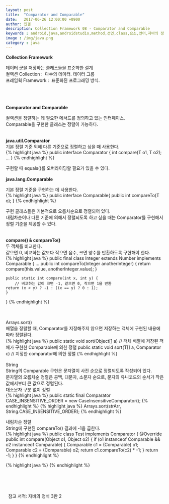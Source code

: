 ```yaml
---
layout: post
title:  "Comparator and Comparable"
date:   2017-06-26 12:00:00 +0900
author: 민갤
description: Collection Framework 08 - Comparator and Comparable
keywords : android,java,androidstudio,method,선언,class,요소,언어,자바의 정석,프로그래밍,Collection,Framework,Comparator,Comparable
image : /img/java.png
category : java
---
```

<div><strong class="h2">Collection Framework</strong></div><p></p>
<div>데이터 군을 저장하는 클래스들을 표준화한 설계</div>
<div>컬렉션 Collection :&nbsp; 다수의 데이터. 데이터 그룹</div>
<div>프레임웍 Framework :&nbsp; 표준화된 프로그래밍 방식.</div>

<br>
<br>
<br>
<br>

<div><strong class="h2">Comparator and Comparable</strong></div><p></p>
<div>컬렉션을 정렬하는 데 필요한 메서드를 정의하고 있는 인터페이스.</div>
<div>Comparable을 구현한 클래스는 정렬이 가능하다.</div>

<br>
<br>

<div><strong>java.util.Comparator<T></strong></div>
<div>기본 정렬 기준 외에 다른 기준으로 정렬하고 싶을 때 사용한다.</div>
{% highlight java %}
public interface Comparator<T> {
    int compare(T o1, T o2);
    ...
}
{% endhighlight %}<p></p>
<div>구현할 때 equals()를 오버라이딩할 필요가 있을 수 있다.

<br>
<br>

<div><strong>java.lang.Comparable<T></strong></div><p></p>
<div>기본 정렬 기준을 구현하는 데 사용한다.</div>
{% highlight java %}
public interface Comparable<T>{
    public int compareTo(T o);
}
{% endhighlight %}<p></p>
<div>구현 클래스들은 기본적으로 오름차순으로 정렬되어 있다.</div>
<div>내림차순이나 다른 기준에 의해서 정렬되도록 하고 싶을 때는 Comparator를 구현해서 정렬 기준을 제공할 수 있다.</div>

<br>
<br>

<div><strong>compare() & compareTo()</strong></div>
<div>두 객체를 비교한다.</div>
<div>같으면 0, 비교하는 값보다 작으면 음수, 크면 양수를 반환하도록 구현해야 한다.</div>
{% highlight java %}
public final class Integer extends Number implements Comparable<Integer> {
    ...
    public int compareTo(Integer anotherInteger) {
        return compare(this.value, anotherInteger.value);
    }

    public static int compare(int x, int y) {
        // 비교하는 값이 크면 -1, 같으면 0, 작으면 1을 반환
	return (x < y) ? -1 : ((x == y) ? 0 : 1);
    }
}
{% endhighlight %}<p></p>

<br>
<br>

<div>Arrays.sort()</div>
<div>배열을 정렬할 때, Comparator를 지정해주지 않으면 저장하는 객체에 구현된 내용에 따라 정렬된다.</div>
{% highlight java %}
public static void sort(Object[] a)                             // 객체 배열에 저장된 객체가 구현한 Comparable에 의한 정렬
public static <T> void sort(T[] a, Comparator<? super T> c)     // 지정한 comparator에 의한 정렬
{% endhighlight %}

<br>
<br>

<div>String</div>
<div>String의 Comparable 구현은 문자열이 사전 순으로 정렬되도록 작성되어 있다.</div>
<div>문자열의 오름차순 정렬은 공백, 대문자, 소문자 순으로, 문자의 유니코드의 순서가 작은 값에서부터 큰 값으로 정렬된다.</div>
<div>대소문자 구분 없이 정렬</div>
{% highlight java %}
public static final Comparator<String> CASE_INSENSITIVE_ORDER = new CaseInsensitiveComparator();
{% endhighlight %}
{% highlight java %}
Arrays.sort(strArr, String.CASE_INSENSITIVE_ORDER);
{% endhighlight %}<p></p>
<div>내림차순 정렬</div>
<div>String에 구현된 compareTo() 결과에 -1을 곱한다.</div>
{% highlight java %}
public class Test implements Comparator {
    @Override
    public int compare(Object o1, Object o2) {
        if (o1 instanceof Comparable && o2 instanceof Comparable) {
            Comparable c1 = (Comparable) o1;
            Comparable c2 = (Comparable) o2;
            return c1.compareTo(c2) * -1;
        }
        return -1;
    }
}
{% endhighlight %}<p></p>

















<div><strong></strong></div><p></p>
{% highlight java %}
{% endhighlight %}<p></p>

<br>
<br>
<br>

&#149;&nbsp; 참고 서적: 자바의 정석 3판 2